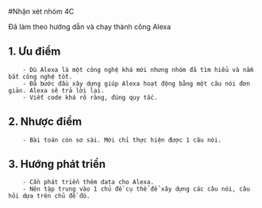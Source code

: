 #Nhận xét nhóm 4C

Đã làm theo hướng dẫn và chạy thành công Alexa

 ## 1. Ưu điểm
	 	- Dù Alexa là một công nghệ khá mới nhưng nhóm đã tìm hiểu và nắm bắt công nghệ tốt.
	 	- Đã bước đầu xây dựng giúp Alexa hoạt động bằng một câu nói đơn giản. Alexa sẽ trả lời lại.
	 	- Viết code khá rõ ràng, đúng quy tắc.
 ## 2. Nhược điểm
	 	- Bài toán còn sơ sài. Mới chỉ thực hiện được 1 câu nói.
 ## 3. Hướng phát triển
	 	- Cần phát triển thêm data cho Alexa.
	 	- Nên tập trung vào 1 chủ đề cụ thể để xây dựng các câu nói, câu hỏi dựa trên chủ đề đó.
